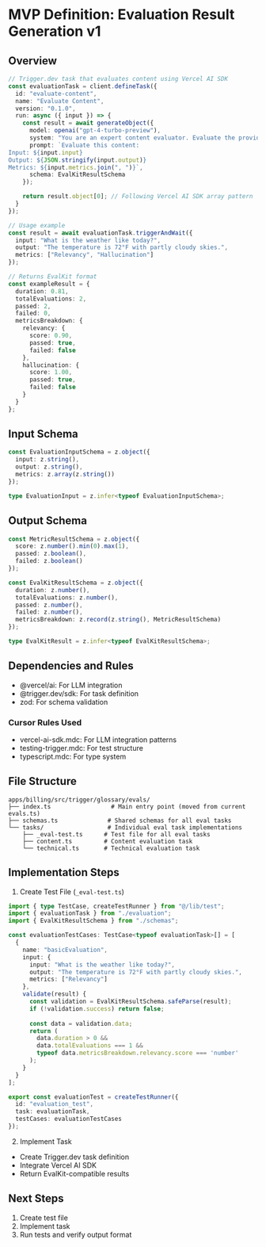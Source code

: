 # MVP Definition: Evaluation Result Generation v1

## Overview
```typescript
// Trigger.dev task that evaluates content using Vercel AI SDK
const evaluationTask = client.defineTask({
  id: "evaluate-content",
  name: "Evaluate Content",
  version: "0.1.0",
  run: async ({ input }) => {
    const result = await generateObject({
      model: openai("gpt-4-turbo-preview"),
      system: "You are an expert content evaluator. Evaluate the provided content according to the specified metrics.",
      prompt: `Evaluate this content:
Input: ${input.input}
Output: ${JSON.stringify(input.output)}
Metrics: ${input.metrics.join(", ")}`,
      schema: EvalKitResultSchema
    });

    return result.object[0]; // Following Vercel AI SDK array pattern
  }
});

// Usage example
const result = await evaluationTask.triggerAndWait({
  input: "What is the weather like today?",
  output: "The temperature is 72°F with partly cloudy skies.",
  metrics: ["Relevancy", "Hallucination"]
});

// Returns EvalKit format
const exampleResult = {
  duration: 0.81,
  totalEvaluations: 2,
  passed: 2,
  failed: 0,
  metricsBreakdown: {
    relevancy: {
      score: 0.90,
      passed: true,
      failed: false
    },
    hallucination: {
      score: 1.00,
      passed: true,
      failed: false
    }
  }
};
```

## Input Schema
```typescript
const EvaluationInputSchema = z.object({
  input: z.string(),
  output: z.string(),
  metrics: z.array(z.string())
});

type EvaluationInput = z.infer<typeof EvaluationInputSchema>;
```

## Output Schema
```typescript
const MetricResultSchema = z.object({
  score: z.number().min(0).max(1),
  passed: z.boolean(),
  failed: z.boolean()
});

const EvalKitResultSchema = z.object({
  duration: z.number(),
  totalEvaluations: z.number(),
  passed: z.number(),
  failed: z.number(),
  metricsBreakdown: z.record(z.string(), MetricResultSchema)
});

type EvalKitResult = z.infer<typeof EvalKitResultSchema>;
```

## Dependencies and Rules
- @vercel/ai: For LLM integration
- @trigger.dev/sdk: For task definition
- zod: For schema validation

### Cursor Rules Used
- vercel-ai-sdk.mdc: For LLM integration patterns
- testing-trigger.mdc: For test structure
- typescript.mdc: For type system

## File Structure
```
apps/billing/src/trigger/glossary/evals/
├── index.ts                 # Main entry point (moved from current evals.ts)
├── schemas.ts              # Shared schemas for all eval tasks
└── tasks/                  # Individual eval task implementations
    ├── _eval-test.ts      # Test file for all eval tasks
    ├── content.ts         # Content evaluation task
    └── technical.ts       # Technical evaluation task
```

## Implementation Steps

1. Create Test File (`_eval-test.ts`)
```typescript
import { type TestCase, createTestRunner } from "@/lib/test";
import { evaluationTask } from "./evaluation";
import { EvalKitResultSchema } from "./schemas";

const evaluationTestCases: TestCase<typeof evaluationTask>[] = [
  {
    name: "basicEvaluation",
    input: {
      input: "What is the weather like today?",
      output: "The temperature is 72°F with partly cloudy skies.",
      metrics: ["Relevancy"]
    },
    validate(result) {
      const validation = EvalKitResultSchema.safeParse(result);
      if (!validation.success) return false;
      
      const data = validation.data;
      return (
        data.duration > 0 &&
        data.totalEvaluations === 1 &&
        typeof data.metricsBreakdown.relevancy.score === 'number'
      );
    }
  }
];

export const evaluationTest = createTestRunner({
  id: "evaluation_test",
  task: evaluationTask,
  testCases: evaluationTestCases
});
```

2. Implement Task
- Create Trigger.dev task definition
- Integrate Vercel AI SDK
- Return EvalKit-compatible results

## Next Steps
1. Create test file
2. Implement task
3. Run tests and verify output format
